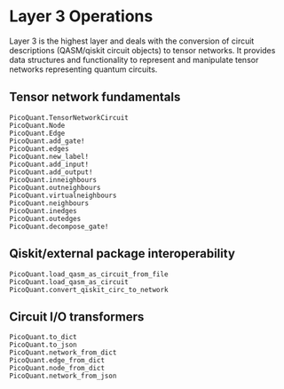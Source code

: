 # Layer 3 Operations

Layer 3 is the highest layer and deals with the conversion of circuit
descriptions (QASM/qiskit circuit objects) to tensor networks. It provides
data structures and functionality to represent and manipulate tensor networks
representing quantum circuits.

## Tensor network fundamentals

```@docs
PicoQuant.TensorNetworkCircuit
PicoQuant.Node
PicoQuant.Edge
PicoQuant.add_gate!
PicoQuant.edges
PicoQuant.new_label!
PicoQuant.add_input!
PicoQuant.add_output!
PicoQuant.inneighbours
PicoQuant.outneighbours
PicoQuant.virtualneighbours
PicoQuant.neighbours
PicoQuant.inedges
PicoQuant.outedges
PicoQuant.decompose_gate!
```

## Qiskit/external package interoperability
```@docs
PicoQuant.load_qasm_as_circuit_from_file
PicoQuant.load_qasm_as_circuit
PicoQuant.convert_qiskit_circ_to_network
```

## Circuit I/O transformers
```@docs
PicoQuant.to_dict
PicoQuant.to_json
PicoQuant.network_from_dict
PicoQuant.edge_from_dict
PicoQuant.node_from_dict
PicoQuant.network_from_json
```
